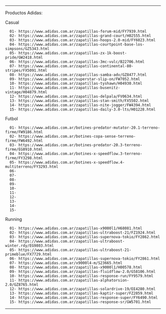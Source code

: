 -------------------------------------------------------------

Productos Adidas:

   Casual

      01- https://www.adidas.com.ar/zapatillas-forum-mid/FY7939.html
      02- https://www.adidas.com.ar/zapatillas-grand-court/H02555.html
      03- https://www.adidas.com.ar/zapatillas-hoops-2.0-mid/FY6023.html
      04- https://www.adidas.com.ar/zapatillas-courtpoint-base-los-simpsons/GZ5343.html
      05- https://www.adidas.com.ar/zapatillas-zx-1k-boost-pride/GW2418.html
      06- https://www.adidas.com.ar/zapatillas-3mc-vulc/B22706.html
      07- https://www.adidas.com.ar/zapatillas-continental-80-stripes/FX5091.html
      08- https://www.adidas.com.ar/zapatillas-samba-adv/GZ8477.html
      09- https://www.adidas.com.ar/superstar-slip-on/FW7052.html
      10- https://www.adidas.com.ar/zapatillas-tyshawn/H04930.html
      11- https://www.adidas.com.ar/zapatillas-busenitz-vintage/H04879.html
      12- https://www.adidas.com.ar/zapatillas-delpala/FV0634.html
      13- https://www.adidas.com.ar/zapatillas-stan-smith/FX5502.html
      14- https://www.adidas.com.ar/zapatillas-nite-jogger/FW4394.html
      15- https://www.adidas.com.ar/zapatillas-daily-3.0-lts/H01228.html


   Futbol

      01- https://www.adidas.com.ar/botines-predator-mutator-20.1-terreno-firme/FW9186.html
      02- https://www.adidas.com.ar/botines-copa-sense-terreno-firme/FW6492.html
      03- https://www.adidas.com.ar/botines-predator-20.3-terreno-firme/EG0910.html
      04- https://www.adidas.com.ar/botines-x-speedflow.3-terreno-firme/FY3298.html
      05- https://www.adidas.com.ar/botines-x-speedflow.4-multiterreno/FY3293.html
      06- 
      07- 
      08- 
      09- 
      10- 
      11- 
      12- 
      13- 
      14- 
      15- 


   Running

      01- https://www.adidas.com.ar/zapatillas-x9000l1/H68081.html
      02- https://www.adidas.com.ar/zapatillas-ultraboost-21/FZ1924.html
      03- https://www.adidas.com.ar/zapatillas-supernova-tokio/FY2862.html
      04- https://www.adidas.com.ar/zapatillas-ultraboost-winter.rdy/EG9803.html
      05- https://www.adidas.com.ar/zapatillas-ultraboost-21-primeblue/FX7729.html
      06- https://www.adidas.com.ar/zapatillas-supernova-tokio/FY2861.html
      07- https://www.adidas.com.ar/x9000l4-m/S23665.html
      08- https://www.adidas.com.ar/zapatillas-x9000l1/H00578.html
      09- https://www.adidas.com.ar/zapatillas-fluidflow-2.0/G58106.html
      10- https://www.adidas.com.ar/zapatillas-response-run/FY9579.html
      11- https://www.adidas.com.ar/zapatillas-alphatorsion-2.0/GZ8765.html
      12- https://www.adidas.com.ar/zapatillas-solardrive-19/EE4280.html
      13- https://www.adidas.com.ar/zapatillas-kaptir-super/FZ2859.html
      14- https://www.adidas.com.ar/zapatillas-response-super/FY6490.html
      15- https://www.adidas.com.ar/zapatillas-response-sr/GW5701.html

-------------------------------------------------------------